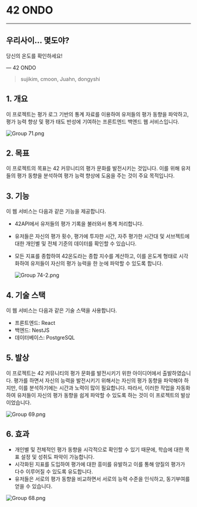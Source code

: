 # 42 ONDO

---

## 우리사이… 몇도야?
당신의 온도를 확인하세요!

— 42 ONDO 

> sujikim, cmoon, Juahn, dongyshi
> 

## 1. 개요

이 프로젝트는 평가 로그 기반의 통계 자료를 이용하여 유저들의 평가 동향을 파악하고, 평가 능력 향상 및 평가 태도 반성에 기여하는 프론트엔드 백엔드 웹 서비스입니다.

![Group 71.png](42%20ONDO%20541b767264134dd09376c86f1953f057/Group_71.png)

## **2. 목표**

이 프로젝트의 목표는 42 커뮤니티의 평가 문화를 발전시키는 것입니다. 이를 위해 유저들의 평가 동향을 분석하여 평가 능력 향상에 도움을 주는 것이 주요 목적입니다.

## **3. 기능**

이 웹 서비스는 다음과 같은 기능을 제공합니다.

- 42API에서 유저들의 평가 기록을 불러와서 통계 처리합니다.
- 유저들은 자신의 평가 횟수, 평가에 투자한 시간, 자주 평가한 시간대 및 서브젝트에 대한 개인별 및 전체 기준의 데이터를 확인할 수 있습니다.
- 모든 지표를 종합하여 42온도라는 종합 지수를 계산하고, 이를 온도계 형태로 시각화하여 유저들이 자신의 평가 능력을 한 눈에 파악할 수 있도록 합니다.
    
    ![Group 74-2.png](42%20ONDO%20541b767264134dd09376c86f1953f057/Group_74-2.png)
    

## **4. 기술 스택**

이 웹 서비스는 다음과 같은 기술 스택을 사용합니다.

- 프론트엔드: React
- 백엔드: NestJS
- 데이터베이스: PostgreSQL

## **5. 발상**

이 프로젝트는 42 커뮤니티의 평가 문화를 발전시키기 위한 아이디어에서 출발하였습니다. 평가를 하면서 자신의 능력을 발전시키기 위해서는 자신의 평가 동향을 파악해야 하지만, 이를 분석하기에는 시간과 노력이 많이 필요합니다. 따라서, 이러한 작업을 자동화하여 유저들이 자신의 평가 동향을 쉽게 파악할 수 있도록 하는 것이 이 프로젝트의 발상이었습니다.

![Group 69.png](42%20ONDO%20541b767264134dd09376c86f1953f057/Group_69.png)

## **6. 효과**

- 개인별 및 전체적인 평가 동향을 시각적으로 확인할 수 있기 때문에, 학습에 대한 목표 설정 및 성취도 파악이 가능합니다.
- 시각화된 지표를 도입하여 평가에 대한 흥미를 유발하고 이를 통해 양질의 평가가 다수 이루어질 수 있도록 유도합니다.
- 유저들은 서로의 평가 동향을 비교하면서 서로의 능력 수준을 인식하고, 동기부여를 얻을 수 있습니다.

![Group 68.png](42%20ONDO%20541b767264134dd09376c86f1953f057/Group_68.png)